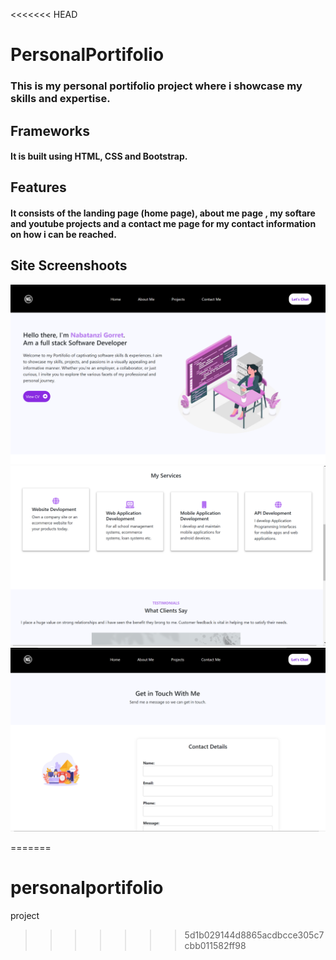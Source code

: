 <<<<<<< HEAD
# PersonalPortifolio
### This is my personal portifolio project where i showcase my skills and expertise.
## Frameworks
#### It is built using HTML, CSS and Bootstrap. 
## Features
#### It consists of the landing page (home page), about me page , my softare and youtube  projects and a contact me page for my contact information on how i can be reached.
## Site Screenshoots
![Alt Text](https://raw.githubusercontent.com/gorretgolden/PersonalPortifolio/master/images/portifolio1.png)
![Alt Text](https://github.com/gorretgolden/PersonalPortifolio/blob/master/images/portifolio2.png?raw=true)
![Alt Text](https://github.com/gorretgolden/PersonalPortifolio/blob/master/images/portifolio3.png?raw=true)

=======
# personalportifolio
project
>>>>>>> 5d1b029144d8865acdbcce305c7cbb011582ff98
